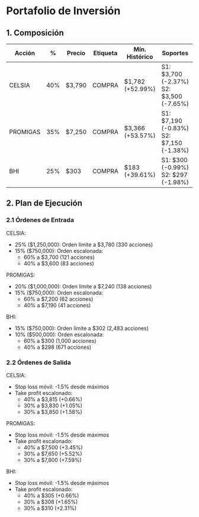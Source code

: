 # Portafolio de Inversión

## 1. Composición

| Acción | % | Precio | Etiqueta | Mín. Histórico | Soportes | Máx. Histórico | Resistencias |
|--------|---|--------|----------|----------------|-----------|----------------|--------------|
| CELSIA | 40% | $3,790 | COMPRA | $1,782 (+52.99%) | S1: $3,700 (-2.37%)<br>S2: $3,500 (-7.65%) | $4,226 (-10.31%) | R1: $3,815 (+0.66%)<br>R2: $3,850 (+1.58%) |
| PROMIGAS | 35% | $7,250 | COMPRA | $3,366 (+53.57%) | S1: $7,190 (-0.83%)<br>S2: $7,150 (-1.38%) | $7,800 (-7.05%) | R1: $7,500 (+3.45%)<br>R2: $7,800 (+7.59%) |
| BHI | 25% | $303 | COMPRA | $183 (+39.61%) | S1: $300 (-0.99%)<br>S2: $297 (-1.98%) | $360 (-15.83%) | R1: $305 (+0.66%)<br>R2: $310 (+2.31%) |

## 2. Plan de Ejecución

### 2.1 Órdenes de Entrada

CELSIA:
- 25% ($1,250,000): Orden límite a $3,780 (330 acciones)
- 15% ($750,000): Orden escalonada:
  * 60% a $3,700 (121 acciones)
  * 40% a $3,600 (83 acciones)

PROMIGAS:
- 20% ($1,000,000): Orden límite a $7,240 (138 acciones)
- 15% ($750,000): Orden escalonada:
  * 60% a $7,200 (62 acciones)
  * 40% a $7,190 (41 acciones)

BHI:
- 15% ($750,000): Orden límite a $302 (2,483 acciones)
- 10% ($500,000): Orden escalonada:
  * 60% a $300 (1,000 acciones)
  * 40% a $298 (671 acciones)

### 2.2 Órdenes de Salida

CELSIA:
- Stop loss móvil: -1.5% desde máximos
- Take profit escalonado:
  * 40% a $3,815 (+0.66%)
  * 30% a $3,830 (+1.05%)
  * 30% a $3,850 (+1.58%)

PROMIGAS:
- Stop loss móvil: -1.5% desde máximos
- Take profit escalonado:
  * 40% a $7,500 (+3.45%)
  * 30% a $7,650 (+5.52%)
  * 30% a $7,800 (+7.59%)

BHI:
- Stop loss móvil: -1.5% desde máximos
- Take profit escalonado:
  * 40% a $305 (+0.66%)
  * 30% a $308 (+1.65%)
  * 30% a $310 (+2.31%) 